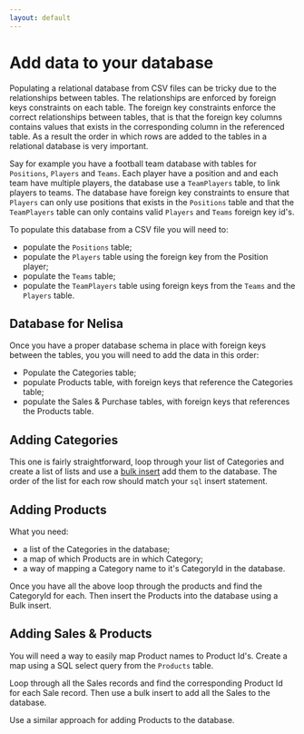 ```yaml
---
layout: default
---
```


# Add data to your database

Populating a relational database from CSV files can be tricky due to the relationships between tables. The relationships are enforced by foreign keys constraints on each table. The foreign key constraints enforce the correct relationships between tables, that is that the foreign key columns contains values that exists in the corresponding column in the referenced table. As a result the order in which rows are added to the tables in a relational database is very important.

Say for example you have a football team database with tables for `Positions`, `Players` and `Teams`. Each player have a position and and each team have multiple players, the database use a `TeamPlayers` table, to link players to teams. The database have foreign key constraints to ensure that `Players` can only use positions that exists in the `Positions` table and that the `TeamPlayers` table can only contains valid `Players` and `Teams` foreign key id's.  

To populate this database from a CSV file you will need to:

* populate the `Positions` table;
* populate the `Players` table using the foreign key from the Position player;
* populate the `Teams` table;
* populate the `TeamPlayers` table using foreign keys from the `Teams` and the `Players` table.

## Database for Nelisa

Once you have a proper database schema in place with foreign keys between the tables, you you will need to add the data in this order:

* Populate the Categories table;
* populate Products table, with foreign keys that reference the Categories table;
* populate the Sales & Purchase tables, with foreign keys that references the Products table.

## Adding Categories

This one is fairly straightforward, loop through your list of Categories and create a list of lists and use a [bulk insert](/steps/mysql_bulk_insert_using_nodejs.html) add them to the database. The order of the list for each row should match your `sql` insert statement.

## Adding Products

What you need:
* a list of the Categories in the database;
* a map of which Products are in which Category;
* a way of mapping a Category name to it's CategoryId in the database.

Once you have all the above loop through the products and find the CategoryId for each. Then insert the Products into the database using a Bulk insert.

## Adding Sales & Products

You will need a way to easily map Product names to Product Id's. Create a map using a SQL select query from the `Products` table.

Loop through all the Sales records and find the corresponding Product Id for each Sale record. Then use a bulk insert to add all the Sales to the database.

Use a similar approach for adding Products to the database.
